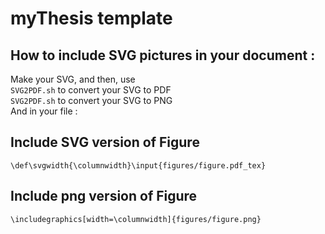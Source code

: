 myThesis template
===
How to include SVG pictures in your document :
---
Make your SVG, and then, use  
<code>SVG2PDF.sh</code> to convert your SVG to PDF  
<code>SVG2PDF.sh</code> to convert your SVG to PNG  
And in your file :

Include SVG version of Figure
---
<code>\def\svgwidth{\columnwidth}\input{figures/figure.pdf_tex}</code>

Include png version of Figure
---
<code>\includegraphics[width=\columnwidth]{figures/figure.png}</code>
